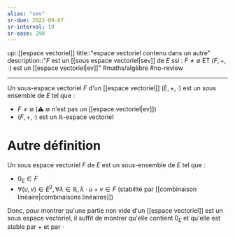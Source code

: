 ```yaml
---
alias: "sev"
sr-due: 2022-09-07
sr-interval: 19
sr-ease: 298
---
```

up::[[espace vectoriel]]
title::"espace vectoriel contenu dans un autre"
description::"$F$ est un [[sous espace vectoriel|sev]] de $E$ ssi : $F \neq \emptyset$ ET $(F,+,\cdot)$ est un [[espace vectoriel|ev]]"
#maths/algèbre #no-review 

----
Un sous-espace vectoriel $F$ d'un [[espace vectoriel]] $(E, +, \cdot)$ est un sous ensemble de $E$ tel que :
 - $F\neq\emptyset$ (⚠️ $\emptyset$ n'est pas un [[espace vectoriel|ev]]) 
 - $(F,+,\cdot)$ est un $\mathbb R$-espace vectoriel


# Autre définition
Un sous espace vectoriel $F$ de $E$ est un sous-ensemble de $E$ tel que :
 - $0_E \in F$
 - $\forall (u,v)\in E^2, \forall \lambda \in \mathbb R, \lambda \cdot u + v \in F$ (stabilité par [[combinaison linéaire|combinaisons linéaires]])

Donc, pour montrer qu'une partie non vide d'un [[espace vectoriel]] est un sous espace vectoriel, il suffit de montrer qu'elle contient $0_{E}$ et qu'elle est stable par $+$ et par $\cdot$

